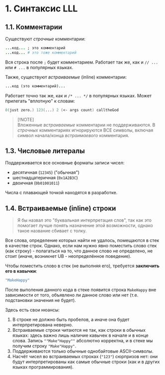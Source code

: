 # 1. Синтаксис LLL

## 1.1. Комментарии

Существуют *строчные* комментарии:
```rb
...код... ; это комментарий
...код... # это тоже комментарий
```

Вся строка после `;` будет комментарием. Работает так же, как и `// ...` или `# ...` в популярных языках.

Также, существуют *встраиваемые* (inline) комментарии:
```rb
...код (это комментарий)...
```

Работает точно так же, как и `/* ... */` в популярных языках.
Может прилегать "вплотную" к словам:
```fsharp
0(just zero.) 123(...) 2 (<- args count) calltheGod
```

> [!NOTE]\
> Вложенные *встраиваемые* комментарии не поддерживаются.
> В *строчных* комментариях игнорируются ВСЕ символы, включая символ начала/конца *встраимаевого* комментария.



## 1.3. Числовые литералы

Поддерживается все основные форматы записи чисел:
- десятичная (`12345`) ("обычная")
- шестнадцатеричная (`0x1A2B3C`)
- двоичная (`0b01001011`)

Числа с плавающей точкой находятся в разработке.



## 1.4. Встраиваемые (inline) строки

> Я бы назвал это "буквальная интерпретация слов", так как это помогает лучше понять назначение этой возможности, однако такое название сбивает с толку.

Все слова, определение которых найти не удалось, помещаются в стек в качестве строк. Однако, если нам нужно явно поместить слово стек (как строку) - полагаться на то, что данное слово не определено, не стоит (иначе, возникнет UB - неопределённое поведение).

Чтобы поместить слово в стек (не выполняя его), требуется **заключить его в кавычки**:

```rb
"MakeHappy"
```

После выполения данного кода в стеке появится строка `MakeHappy` вне зависимости от того, объявлено ли данное слово или нет (т.е. подстановки значения не будет).

Здесь есть свои нюансы:
1. В строке не должно быть пробелов, а иначе она будет интерпретирована неверно.
2. Встраиваемые строки читаются не так, как строки в обычных языках: здесь важно лишь наличие кавычек в начале и в конце слова. Запись `""Make"Happy""` абсолютно корректна, и в стеке мы получим строку `"Make"Happy"`.
3. Поддерживаются только обычные однобайтовые ASCII-символы.
4. Насчёт чисел во встраиваемых строках (`"123"`) сюрпризов нет: они будут интерпретированы как самые обычные строки (как и в других языках программирования).

